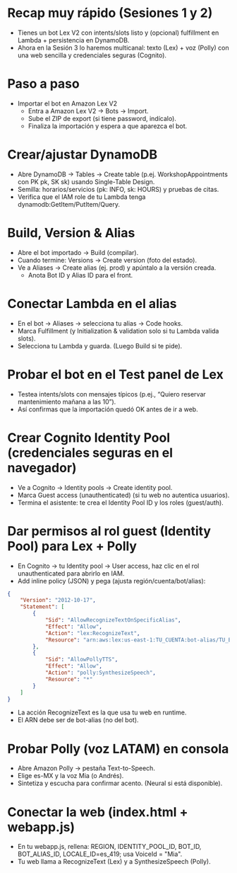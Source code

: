 # Recap muy rápido (Sesiones 1 y 2)
- Tienes un bot Lex V2 con intents/slots listo y (opcional) fulfillment en Lambda + persistencia en DynamoDB.
- Ahora en la Sesión 3 lo haremos multicanal: texto (Lex) + voz (Polly) con una web sencilla y credenciales seguras (Cognito).

# Paso a paso
- Importar el bot en Amazon Lex V2
  - Entra a Amazon Lex V2 → Bots → Import.
  - Sube el ZIP de export (si tiene password, indícalo).
  - Finaliza la importación y espera a que aparezca el bot. 

# Crear/ajustar DynamoDB
- Abre DynamoDB → Tables → Create table (p.ej. WorkshopAppointments con PK pk, SK sk)  usando Single-Table Design.
- Semilla: horarios/servicios (pk: INFO, sk: HOURS) y pruebas de citas.
- Verifica que el IAM role de tu Lambda tenga dynamodb:GetItem/PutItem/Query.

# Build, Version & Alias
- Abre el bot importado → Build (compilar).
- Cuando termine: Versions → Create version (foto del estado).
- Ve a Aliases → Create alias (ej. prod) y apúntalo a la versión creada.
  - Anota Bot ID y Alias ID para el front.

# Conectar Lambda en el alias
- En el bot → Aliases → selecciona tu alias → Code hooks.
- Marca Fulfillment (y Initialization & validation solo si tu Lambda valida slots).
- Selecciona tu Lambda y guarda. (Luego Build si te pide).

# Probar el bot en el Test panel de Lex
- Testea intents/slots con mensajes típicos (p.ej., “Quiero reservar mantenimiento mañana a las 10”).
- Así confirmas que la importación quedó OK antes de ir a web.

# Crear Cognito Identity Pool (credenciales seguras en el navegador)
- Ve a Cognito → Identity pools → Create identity pool.
- Marca Guest access (unauthenticated) (si tu web no autentica usuarios).
- Termina el asistente: te crea el Identity Pool ID y los roles (guest/auth).

# Dar permisos al rol guest (Identity Pool) para Lex + Polly
- En Cognito → tu Identity pool → User access, haz clic en el rol unauthenticated para abrirlo en IAM.
- Add inline policy (JSON) y pega (ajusta región/cuenta/bot/alias):

```json
{
    "Version": "2012-10-17",
    "Statement": [
        {
            "Sid": "AllowRecognizeTextOnSpecificAlias",
            "Effect": "Allow",
            "Action": "lex:RecognizeText",
            "Resource": "arn:aws:lex:us-east-1:TU_CUENTA:bot-alias/TU_BOT_ID/TU_ALIAS_ID"
        },
        {
            "Sid": "AllowPollyTTS",
            "Effect": "Allow",
            "Action": "polly:SynthesizeSpeech",
            "Resource": "*"
        }
    ]
}
```

- La acción RecognizeText es la que usa tu web en runtime. 
- El ARN debe ser de bot-alias (no del bot). 

# Probar Polly (voz LATAM) en consola
- Abre Amazon Polly → pestaña Text-to-Speech.
- Elige es-MX y la voz Mia (o Andrés).
- Sintetiza y escucha para confirmar acento. (Neural si está disponible).

# Conectar la web (index.html + webapp.js)
- En tu webapp.js, rellena: REGION, IDENTITY_POOL_ID, BOT_ID, BOT_ALIAS_ID, LOCALE_ID=es_419; usa VoiceId = "Mia".
- Tu web llama a RecognizeText (Lex) y a SynthesizeSpeech (Polly). 